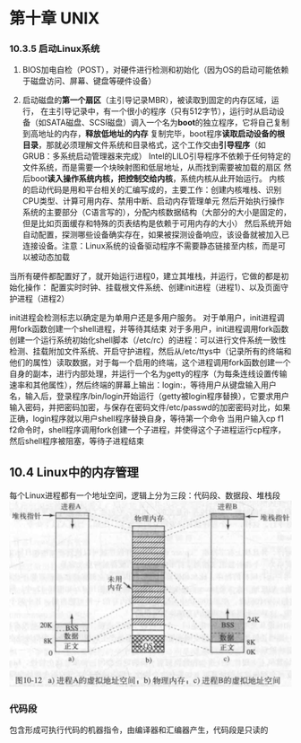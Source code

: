 
# 第十章 UNIX
### 10.3.5 启动Linux系统
1. BIOS加电自检（POST），对硬件进行检测和初始化（因为OS的启动可能依赖于磁盘访问、屏幕、键盘等硬件设备）

2. 启动磁盘的**第一个扇区**（主引导记录MBR），被读取到固定的内存区域，运行，
在主引导记录中，有一个很小的程序（只有512字节），运行时从启动设备（如SATA磁盘、SCSI磁盘）调入一个名为**boot**的独立程序，它将自己复制到高地址的内存，**释放低地址的内存**
复制完毕，boot程序**读取启动设备的根目录**，那就必须理解文件系统和目录格式，这个工作交由**引导程序**（如GRUB：多系统启动管理器来完成）
Intel的LILO引导程序不依赖于任何特定的文件系统，而是需要一个块映射图和低层地址，从而找到需要被加载的扇区
然后boot**读入操作系统内核，把控制交给内核**，系统内核从此开始运行。
内核的启动代码是用和平台相关的汇编写成的，主要工作：创建内核堆栈、识别CPU类型、计算可用内存、禁用中断、启动内存管理单元
然后开始执行操作系统的主要部分（C语言写的），分配内核数据结构（大部分的大小是固定的，但是比如页面缓存和特殊的页表结构是依赖于可用内存的大小）
然后系统开始自动配置，探测哪些设备确实存在，如果被探测设备响应，该设备就被加入已连接设备。注意：Linux系统的设备驱动程序不需要静态链接至内核，而是可以被动态加载

当所有硬件都配置好了，就开始运行进程0，建立其堆栈，并运行，它做的都是初始化操作：
配置实时时钟、挂载根文件系统、创建init进程（进程1）、以及页面守护进程（进程2）

init进程会检测标志以确定是为单用户还是多用户服务。
    对于单用户，init进程调用fork函数创建一个shell进程，并等待其结束
    对于多用户，init进程调用fork函数创建一个运行系统初始化shell脚本（/etc/rc）的进程：可以进行文件系统一致性检测、挂载附加文件系统、开启守护进程，然后从/etc/ttys中（记录所有的终端和他们的属性）读取数据，对于每一个启用的终端，这个进程调用fork函数创建一个自身的副本，进行内部处理，并运行一个名为getty的程序（为每条连线设置传输速率和其他属性），然后终端的屏幕上输出：login:，等待用户从键盘输入用户名，输入后，登录程序/bin/login开始运行（getty被login程序替换），它要求用户输入密码，并把密码加密，与保存在密码文件/etc/passwd的加密密码对比，如果正确，login程序就以用户shell程序替换自身，等待第一个命令
    当用户输入cp f1 f2命令时，shell程序调用fork创建一个子进程，并使得这个子进程运行cp程序，然后shell程序被阻塞，等待子进程结束



## 10.4 Linux中的内存管理
每个Linux进程都有一个地址空间，逻辑上分为三段：代码段、数据段、堆栈段
![](./现代操作系统/进程虚拟地址.png)


### 代码段
包含形成可执行代码的机器指令，由编译器和汇编器产生，代码段是只读的


















